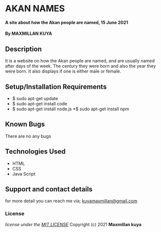 # AKAN NAMES
#### A site about how the Akan people are named, 15 June 2021
#### By MAXMILLAN KUYA
## Description
It is a website on how the Akan people are named, and are usually named after days of the week. The century they were born and also the year they were born. It also displays if one is either male or female.
## Setup/Installation Requirements
* $ sudo apt-get update
* $ sudo apt-get install code
* $ sudo apt-get install node.js
*$ sudo apt-get install npm
## Known Bugs
There are no any bugs
## Technologies Used
* HTML
* CSS
* Java Script
## Support and contact details
for more detail you can reach me via;
kuyamaxmillan@gmail.com
### License
*license under the [MIT LICENSE](license.txt)*
Copyright (c) 2021 **Maxmillan kuya**